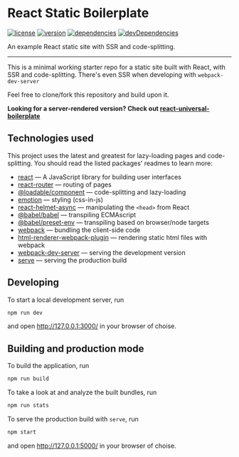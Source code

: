 # React Static Boilerplate

[![license](https://img.shields.io/github/license/iiroj/react-static-boilerplate.svg)](https://github.com/iiroj/react-static-boilerplate/blob/master/LICENSE)
[![version](https://img.shields.io/github/tag/iiroj/react-static-boilerplate.svg)](https://github.com/iiroj/react-static-boilerplate/releases)
[![dependencies](https://img.shields.io/david/iiroj/react-static-boilerplate.svg)](https://github.com/iiroj/react-static-boilerplate/blob/master/package.json)
[![devDependencies](https://img.shields.io/david/dev/iiroj/react-static-boilerplate.svg)](https://github.com/iiroj/react-static-boilerplate/blob/master/package.json)

An example React static site with SSR and code-splitting.

----

This is a minimal working starter repo for a static site built with React, with SSR and code-splitting. There's even SSR when developing with `webpack-dev-server`

Feel free to clone/fork this repository and build upon it.

**Looking for a server-rendered version? Check out [react-universal-boilerplate](https://gitlab.com/iiroj/react-universal-boilerplate)**

## Technologies used

This project uses the latest and greatest for lazy-loading pages and code-splitting. You should read the listed packages' readmes to learn more:

* [react](https://github.com/facebook/react) — A JavaScript library for building user interfaces
* [react-router](https://github.com/ReactTraining/react-router) — routing of pages
* [@loadable/component](https://github.com/smooth-code/loadable-components) — code-splitting and lazy-loading
* [emotion](https://github.com/emotion-js/emotion) — styling (css-in-js)
* [react-helmet-async](https://github.com/staylor/react-helmet-async) — manipulating the `<head>` from React
* [@babel/babel](https://github.com/babel/babel) — transpiling ECMAscript
* [@babel/preset-env](https://github.com/babel/babel/tree/master/packages/babel-preset-env) — transpiling based on browser/node targets
* [webpack](https://github.com/webpack/webpack) — bundling the client-side code
* [html-renderer-webpack-plugin](https://gitlab.com/iiroj/html-renderer-webpack-plugin) — rendering static html files with webpack
* [webpack-dev-server](https://github.com/webpack/webpack-dev-server) — serving the development version
* [serve](https://github.com/zeit/serve) — serving the production build

## Developing

To start a local development server, run

```bash
npm run dev
```

and open http://127.0.0.1:3000/ in your browser of choise.

## Building and production mode

To build the application, run

```bash
npm run build
```

To take a look at and analyze the built bundles, run

```bash
npm run stats
```

To serve the production build with `serve`, run

```bash
npm start
```

and open http://127.0.0.1:5000/ in your browser of choise.
